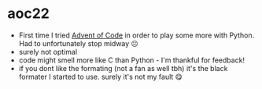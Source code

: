 # aoc22
- First time I tried [Advent of Code](https://adventofcode.com/2022) in order to play some more with Python. Had to unfortunately stop midway ☹️
- surely not optimal
- code might smell more like C than Python - I'm thankful for feedback!
- if you dont like the formating (not a fan as well tbh) it's the black formater I started to use. surely it's not my fault 😋
